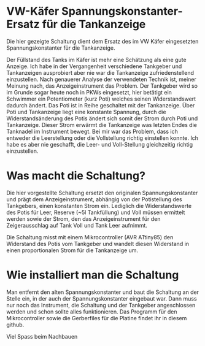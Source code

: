 # VW-Käfer Spannungskonstanter-Ersatz für die Tankanzeige

Die hier gezeigte Schaltung dient dem Ersatz des im VW Käfer eingesetzten Spannungskonstanter für die Tankanzeige.

Der Füllstand des Tanks im Käfer ist mehr eine Schätzung als eine gute Anzeige. Ich habe in der Vergangenheit verschiedene Tankgeber und Tankanzeigen ausprobiert aber nie war die Tankanzeige zufriedenstellend einzustellen. Nach genauerer Analyse der verwendeten Technik ist, meiner Meinung nach, das Anzeigeinstrument das Problem. Der Tankgeber wird so im Grunde sogar heute noch in PKWs eingesetzt, hier betätigt ein Schwimmer ein Potentiometer (kurz Poti) welches seinen Widerstandswert dadurch ändert. Das Poti ist in Reihe geschaltet mit der Tankanzeige. Über Poti und Tankanzeige liegt eine konstante Spannung, durch die Widerstandsänderung des Potis ändert sich somit der Strom durch Poti und Tankanzeige. Dieser Strom erwärmt die Tankanzeige was letzten Endes die Tanknadel im Instrument bewegt.
Bei mir war das Problem, dass ich entweder die Leerstellung oder die Vollstellung richtig einstellen konnte. Ich habe es aber nie geschafft, die Leer- und Voll-Stellung gleichzeitig richtig einzustellen.

# Was macht die Schaltung?

Die hier vorgestellte Schaltung ersetzt den originalen Spannungskonstanter und prägt dem Anzeigeinstrument, abhängig von der Potistellung des Tankgebers, einen konstanten Strom ein. Lediglich die Widerstandswerte des Potis für Leer, Reserve (~5l Tankfüllung) und Voll müssen ermittelt werden sowie der Strom, den das Anzeigeinstrument für den Zeigerausschlag auf Tank Voll und Tank Leer aufnimmt.

Die Schaltung misst mit einem Mikrocontroller (AVR ATtiny85) den Widerstand des Potis vom Tankgeber und wandelt diesen Widerstand in einen proportionalen Strom für die Tankanzeige um.

# Wie installiert man die Schaltung

Man entfernt den alten Spannungskonstanter und baut die Schaltung an der Stelle ein, in der auch der Spannungskonstanter eingebaut war. Dann muss nur noch das Instrument, die Schaltung und der Tankgeber angeschlossen werden und schon sollte alles funktionieren. Das Programm für den Mikrocontroller sowie die Gerberfiles für die Platine findet ihr in diesem github.

Viel Spass beim Nachbauen
